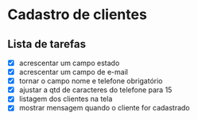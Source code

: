 # Cadastro de clientes
## Lista de tarefas

- [X] acrescentar um campo estado
- [X] acrescentar um campo de e-mail
- [X] tornar o campo nome e telefone obrigatório
- [X] ajustar a qtd de caracteres do telefone para 15
- [X] listagem dos clientes na tela
- [X] mostrar mensagem quando o cliente for cadastrado